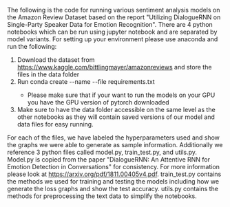 The following is the code for running various sentiment analysis models on the Amazon Review Dataset based on the report "Utilizing DialogueRNN on Single-Party Speaker Data for Emotion Recognition". There are 4 python notebooks which can be run using jupyter notebook and are separated by model variants. For setting up your environment please use anaconda and run the following:

1) Download the dataset from https://www.kaggle.com/bittlingmayer/amazonreviews and store the files in the data folder
2) Run conda create --name <env> --file requirements.txt
     - Please make sure that if your want to run the models on your GPU you have the GPU version of pytorch downloaded
3) Make sure to have the data folder accessible on the same level as the other notebooks as they will contain saved versions of our model and data files for easy running. 

For each of the files, we have labeled the hyperparameters used and show the graphs we were able to generate as sample information. Additionally we reference 3 python files called model.py, train_test.py, and utils.py. Model.py is copied from the paper "DialogueRNN: An Attentive RNN for Emotion Detection in Conversations" for consistency. For more information please look at https://arxiv.org/pdf/1811.00405v4.pdf. train_test.py contains the methods we used for training and testing the models including how we generate the loss graphs and show the test accuracy. utils.py contains the methods for preprocessing the text data to simplify the notebooks. 